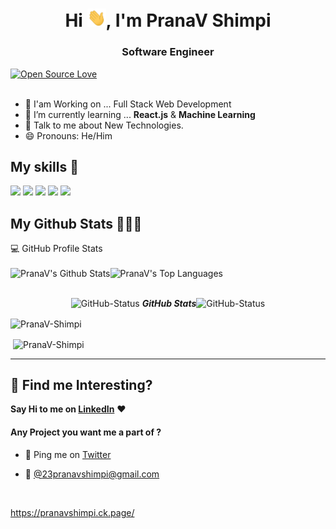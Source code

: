 <h1 align="center">Hi <img src="https://raw.githubusercontent.com/ABSphreak/ABSphreak/master/gifs/Hi.gif" width="30px">, I'm PranaV Shimpi</h1>
<h3 align="center">Software Engineer </h3>
<p align="center">

[![Open Source Love](https://badges.frapsoft.com/os/v2/open-source.svg?v=103)](https://github.com/PranaV-Shimpi) 
<br> <br>
  
- 🔭 I'am Working on ... Full Stack Web Development 
- 🌱 I’m currently learning ... **React.js** & **Machine Learning**
- 💬 Talk to me about New Technologies. 
- 😄 Pronouns: He/Him



## My skills 🚀

![](https://img.shields.io/badge/HTML5-E34F26?style=for-the-badge&logo=html5&logoColor=white)
![](https://img.shields.io/badge/JavaScript-F7DF1E?style=for-the-badge&logo=javascript&logoColor=black)
![](https://img.shields.io/badge/Python-0000?style=for-the-badge&logo=python&logoColor=61DAFB)
![](https://img.shields.io/badge/CSS3-1572B6?style=for-the-badge&logo=css3&logoColor=white)
![](https://img.shields.io/badge/React-20232A?style=for-the-badge&logo=react&logoColor=61DAFB)


##  My Github Stats 👩🏻‍💻
 
  <summary>💻 GitHub Profile Stats</summary>
  <br/>
    <img width="48%" alt="PranaV's Github Stats" src="https://github-readme-stats.vercel.app/api?username=PranaV-Shimpi&show_icons=true&count_private=true&theme=radical&hide_border=true&bg_color=0D1117" /><img alt="PranaV's Top Languages" width="48%" src="https://github-readme-stats.vercel.app/api/top-langs/?username=PranaV-Shimpi&langs_count=10&layout=compact&theme=radical&hide_border=true&bg_color=0D1117" />

<br />
<br />
 <p align="center">
 <img src="https://media.giphy.com/media/8UHRm5oY4k4FDxq5QG/giphy.gif" width="30px" alt="GitHub-Status"/>&nbsp;<i><b>GitHub Stats</b></i><img src="https://media.giphy.com/media/8UHRm5oY4k4FDxq5QG/giphy.gif" width="30px" alt="GitHub-Status"/></p>
<p><img align="center" src="https://github-readme-stats.vercel.app/api/top-langs?username=PranaV-Shimpi&locale=en&layout=compact" alt="PranaV-Shimpi" /></p>

<p>&nbsp;<img align="center" src="https://github-readme-stats.vercel.app/api?username=PranaV-Shimpi&locale=en" alt="PranaV-Shimpi" width="410" /></p>

  ---
## :dart: Find me Interesting? 
**Say Hi to me on [LinkedIn](https://www.linkedin.com/in/pranav-shimpi/)** :heart: 

#### Any Project you want me a part of ?

 - 👀 Ping me on [Twitter](https://twitter.com/PranaVShimpii)

 - 💌 [@23pranavshimpi@gmail.com](mailto:23pranavshimpi@gmail.com)

<br />

 https://pranavshimpi.ck.page/



